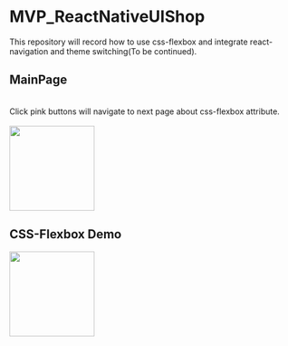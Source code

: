 # MVP_ReactNativeUIShop
This repository will record how to use css-flexbox and integrate react-navigation and theme switching(To be continued).

## MainPage
<br>Click pink buttons will navigate to next page about css-flexbox attribute. 
<br><br><image src="https://user-images.githubusercontent.com/45554149/222898626-4d7974b1-b730-4f6c-8298-17e3b903ed30.jpg" width="150px"/>

## CSS-Flexbox Demo
<image src="https://user-images.githubusercontent.com/45554149/222898916-96762ead-721f-4f6e-84a0-3d1b422e1f5a.gif" width="150px"/>
